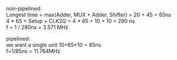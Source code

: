 non-pipelined:  
Longest time = max(Adder, MUX + Adder, Shifter) = 20 + 45 = 65ns   
4 * 65 +  Setup + CLK2Q = 4 * 65 + 10 + 10 = 280 ns  
f = 1 / 280ns = 3.571 MHz

pipelined:  
we want a single unit
10+65+10 = 85ns  
f=1/85ns = 11.764MHz  